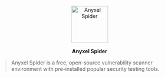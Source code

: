 <p align="center">
  <a href="https://anyxel.com">
    <img src="https://cdn.shouts.dev/media/365/anyxel-black-github.png" alt="Anyxel Spider" width="100">
  </a>
</p>

<p align="center">
<strong>Anyxel Spider</strong>
</p>

> Anyxel Spider is a free, open-source vulnerability scanner environment with pre-installed popular security testing tools.
